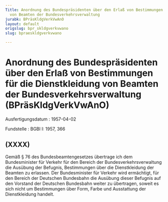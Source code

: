 ```yaml
---
Title: Anordnung des Bundespräsidenten über den Erlaß von Bestimmungen für die Dienstkleidung
  von Beamten der Bundesverkehrsverwaltung
jurabk: BPräsKldgVerkVwAnO
layout: default
origslug: bpr_skldgverkvwano
slug: bpraeskldgverkvwano

---
```


# Anordnung des Bundespräsidenten über den Erlaß von Bestimmungen für die Dienstkleidung von Beamten der Bundesverkehrsverwaltung (BPräsKldgVerkVwAnO)

Ausfertigungsdatum
:   1957-04-02

Fundstelle
:   BGBl I: 1957, 366



## (XXXX)

Gemäß § 76 des Bundesbeamtengesetzes übertrage ich dem Bundesminister für Verkehr für den Bereich der Bundesverkehrsverwaltung die Ausübung der Befugnis, Bestimmungen über die Dienstkleidung der Beamten zu erlassen.
Der Bundesminister für Verkehr wird ermächtigt, für den Bereich der Deutschen Bundesbahn die Ausübung dieser Befugnis auf den Vorstand der Deutschen Bundesbahn weiter zu übertragen, soweit es sich nicht um Bestimmungen über Form, Farbe und Ausstattung der Dienstkleidung handelt.

